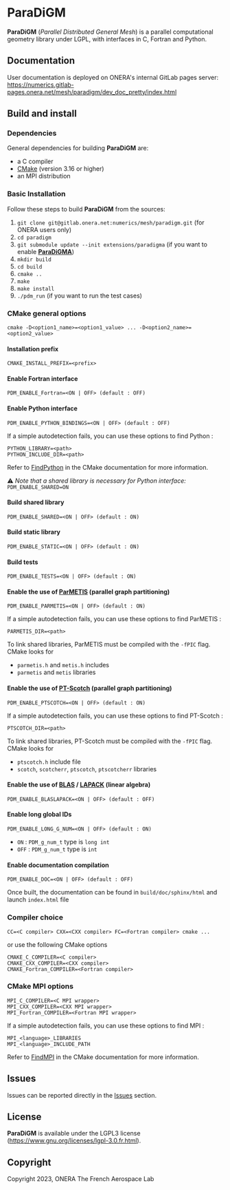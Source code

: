 # ParaDiGM #

**ParaDiGM** (*Parallel Distributed General Mesh*) is a parallel computational geometry library under LGPL, with interfaces in C, Fortran and Python.

## Documentation  ##

User documentation is deployed on ONERA's internal GitLab pages server: https://numerics.gitlab-pages.onera.net/mesh/paradigm/dev_doc_pretty/index.html

## Build and install ##

### Dependencies

General dependencies for building **ParaDiGM** are:
- a C compiler
- [CMake](https://cmake.org/) (version 3.16 or higher)
- an MPI distribution

### Basic Installation

Follow these steps to build **ParaDiGM** from the sources:

1. `git clone git@gitlab.onera.net:numerics/mesh/paradigm.git` (for ONERA users only)
1. `cd paradigm`
1. `git submodule update --init extensions/paradigma` (if you want to enable [**ParaDiGMA**](https://gitlab.onera.net/numerics/mesh/paradigma))
1. `mkdir build`
1. `cd build`
1. `cmake ..`
1. `make`
1. `make install`
1. `./pdm_run` (if you want to run the test cases)

### CMake general options
    cmake -D<option1_name>=<option1_value> ... -D<option2_name>=<option2_value>

#### Installation prefix
    CMAKE_INSTALL_PREFIX=<prefix>

#### Enable Fortran interface
    PDM_ENABLE_Fortran=<ON | OFF> (default : OFF)

#### Enable Python interface
    PDM_ENABLE_PYTHON_BINDINGS=<ON | OFF> (default : OFF)

If a simple autodetection fails, you can use these options to find Python :

    PYTHON_LIBRARY=<path>
    PYTHON_INCLUDE_DIR=<path>

Refer to [FindPython](https://cmake.org/cmake/help/latest/module/FindPython.html) in the CMake documentation for more information.

:warning: *Note that a shared library is necessary for Python interface:* `PDM_ENABLE_SHARED=ON`



#### Build shared library
    PDM_ENABLE_SHARED=<ON | OFF> (default : ON)

#### Build static library
    PDM_ENABLE_STATIC=<ON | OFF> (default : ON)


#### Build tests
    PDM_ENABLE_TESTS=<ON | OFF> (default : ON)

#### Enable the use of [ParMETIS](https://github.com/KarypisLab/ParMETIS) (parallel graph partitioning)
    PDM_ENABLE_PARMETIS=<ON | OFF> (default : ON)

If a simple autodetection fails, you can use these options to find ParMETIS :

    PARMETIS_DIR=<path>

To link shared libraries, ParMETIS must be compiled with the `-fPIC` flag.<br>
CMake looks for
- `parmetis.h` and `metis.h` includes
- `parmetis` and `metis` libraries

#### Enable the use of [PT-Scotch](https://gitlab.inria.fr/scotch/scotch) (parallel graph partitioning)

    PDM_ENABLE_PTSCOTCH=<ON | OFF> (default : ON)

If a simple autodetection fails, you can use these options to find PT-Scotch :

    PTSCOTCH_DIR=<path>

To link shared libraries, PT-Scotch must be compiled with the `-fPIC` flag.<br>
CMake looks for
- `ptscotch.h` include file
- `scotch`, `scotcherr`, `ptscotch`, `ptscotcherr` libraries

#### Enable the use of [BLAS](https://www.netlib.org/blas/) / [LAPACK](https://www.netlib.org/lapack/) (linear algebra)
    PDM_ENABLE_BLASLAPACK=<ON | OFF> (default : OFF)

#### Enable long global IDs
    PDM_ENABLE_LONG_G_NUM=<ON | OFF> (default : ON)
- `ON`  : `PDM_g_num_t` type is `long int`
- `OFF` : `PDM_g_num_t` type is `int`

#### Enable documentation compilation
    PDM_ENABLE_DOC=<ON | OFF> (default : OFF)
Once built, the documentation can be found in `build/doc/sphinx/html` and launch `index.html` file

### Compiler choice
    CC=<C compiler> CXX=<CXX compiler> FC=<Fortran compiler> cmake ...

or use the following CMake options

    CMAKE_C_COMPILER=<C compiler>
    CMAKE_CXX_COMPILER=<CXX compiler>
    CMAKE_Fortran_COMPILER=<Fortran compiler>

### CMake MPI options
    MPI_C_COMPILER=<C MPI wrapper>
    MPI_CXX_COMPILER=<CXX MPI wrapper>
    MPI_Fortran_COMPILER=<Fortran MPI wrapper>

If a simple autodetection fails, you can use these options to find MPI :

    MPI_<language>_LIBRARIES
    MPI_<language>_INCLUDE_PATH

Refer to [FindMPI](https://cmake.org/cmake/help/latest/module/FindMPI.html) in the CMake documentation for more information.

## Issues ##

Issues can be reported directly in the [Issues](https://gitlab.onera.net/numerics/mesh/paradigm/-/issues) section.

## License ##

**ParaDiGM** is available under the LGPL3 license (https://www.gnu.org/licenses/lgpl-3.0.fr.html).

## Copyright ##

Copyright 2023, ONERA The French Aerospace Lab
